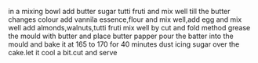 in a mixing bowl add butter sugar tutti fruti and mix well till the butter changes colour
add vannila essence,flour and mix well,add egg and mix well
add almonds,walnuts,tutti fruti mix well by cut and fold method
grease the mould with butter and place butter papper
pour the batter into the mould and bake it at 165 to 170 for 40 minutes
dust icing sugar over the cake.let it cool a bit.cut and serve